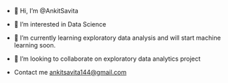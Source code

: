 - 👋 Hi, I’m @AnkitSavita
- 👀 I’m interested in Data Science 
- 🌱 I’m currently learning exploratory data analysis and will start machine learning soon. 
- 💞️ I’m looking to collaborate on exploratory data analytics project 

- Contact me ankitsavita144@gmail.com 

<!---
AnkitSavita/AnkitSavita is a ✨ special ✨ repository because its `README.md` (this file) appears on your GitHub profile.
You can click the Preview link to take a look at your changes.
--->
